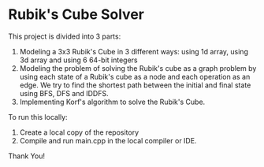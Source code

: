 # Rubik's Cube Solver
This project is divided into 3 parts:
1. Modeling a 3x3 Rubik's Cube in 3 different ways: using 1d array, using 3d array and using 6 64-bit integers
2. Modeling the problem of solving the Rubik's cube as a graph problem by using each state of a Rubik's cube as a node and each operation as an edge. We try to find the shortest path between the initial and final state using BFS, DFS and IDDFS.
3. Implementing Korf's algorithm to solve the Rubik's Cube.

To run this locally:
1. Create a local copy of the repository
2. Compile and run main.cpp in the local compiler or IDE.

Thank You!
